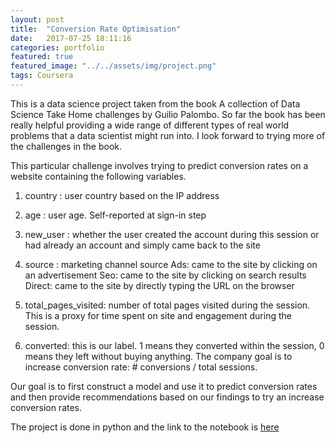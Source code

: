 ```yaml
---
layout: post
title:  "Conversion Rate Optimisation"
date:   2017-07-25 18:11:16
categories: portfolio
featured: true
featured_image: "../../assets/img/project.png"
tags: Coursera
---
```


This is a data science project taken from the book A collection of Data Science Take Home challenges by Guilio Palombo. So far the book has been really helpful providing a wide range of different types of real world problems that a data scientist might run into. I look forward to trying more of the challenges in the book.

This particular challenge involves trying to predict
conversion rates on a website containing the following variables.

1. country : user country based on the IP address

2. age : user age. Self-reported at sign-in step

3. new_user : whether the user created the account during this session or had already an account and simply came back to the site

4. source : marketing channel source
Ads: came to the site by clicking on an advertisement
Seo: came to the site by clicking on search results
Direct: came to the site by directly typing the URL on the browser

5. total_pages_visited: number of total pages visited during the session. This is a proxy for time spent on site and engagement during the session.

6. converted: this is our label. 1 means they converted within the session, 0 means they left without buying anything. The company goal is to increase conversion rate: # conversions / total sessions.

Our goal is to first construct a model and use it to predict conversion rates and then provide recommendations based on our findings to try an increase conversion rates.

The project is done in python and the link to the notebook is [here](http://nbviewer.jupyter.org/github/DFoly/Data-Science-Projects/blob/master/Conversion%20Rate/Conversion%20Rate.ipynb)
